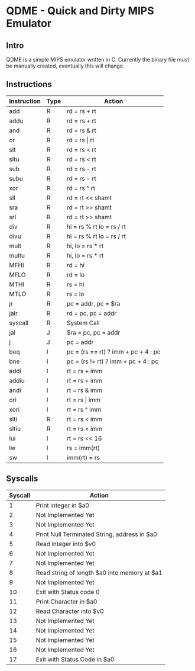 # QDME - Quick and Dirty MIPS Emulator

## Intro

QDME is a simple MIPS emulator written in C. Currently the binary file must be
manually created, eventually this will change.

## Instructions
|Instruction|Type|Action|
|-----------|----|------|
|add        |R   |rd = rs + rt|
|addu       |R   |rd = rs + rt|
|and        |R   |rd = rs & rt|
|or         |R   |rd = rs \| rt|
|slt        |R   |rd = rs < rt|
|sltu       |R   |rd = rs < rt|
|sub        |R   |rd = rs - rt|
|subu       |R   |rd = rs - rt|
|xor        |R   |rd = rs ^ rt|
|sll        |R   |rd = rt << shamt|
|sra        |R   |rd = rt >> shamt|
|srl        |R   |rd = rt >> shamt|
|div        |R   |hi = rs % rt lo = rs / rt|
|divu       |R   |hi = rs % rt lo = rs / rt|
|mult       |R   |hi, lo = rs * rt|
|multu      |R   |hi, lo = rs * rt|
|MFHI       |R   |rd = hi|
|MFLO       |R   |rd = lo|
|MTHI       |R   |rs = hi|
|MTLO       |R   |rs = lo|
|jr         |R   |pc = addr, pc = $ra|
|jalr       |R   |rd = pc, pc = addr|
|syscall    |R   |System Call|
|jal        |J   |$ra = pc, pc = addr|
|j          |J   |pc = addr|
|beq        |I   | pc = (rs == rt) ? imm + pc + 4 : pc|
|bne        |I   | pc = (rs != rt) ? imm + pc + 4 : pc|
|addi       |I   |rt = rs + imm|
|addiu      |I   |rt = rs + imm|
|andi       |I   |rt = rs & imm|
|ori        |I   |rt = rs \| imm|
|xori       |I   |rt = rs ^ imm|
|slti       |R   |rt = rs < imm|
|sltiu      |R   |rt = rs < imm|
|lui        |I   |rt = rs << 16|
|lw         |I   |rs = imm(rt)|
|sw         |I   |imm(rt) = rs|

## Syscalls

|Syscall|Action|
|-------|------|
|1      |Print integer in $a0|
|2      |Not Implemented Yet|
|3      |Not Implemented Yet|
|4      |Print Null Terminated String, address in $a0|
|5      |Read integer into $v0|
|6      |Not Implemented Yet|
|7      |Not Implemented Yet|
|8      |Read string of length $a0 into memory at $a1|
|9      |Not Implemented Yet|
|10     |Exit with Status code 0|
|11     |Print Character in $a0|
|12     |Read Character into $v0|
|13     |Not Implemented Yet|
|14     |Not Implemented Yet|
|15     |Not Implemented Yet|
|16     |Not Implemented Yet|
|17     |Exit with Status Code in $a0|

